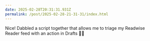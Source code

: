 ```yaml
---
date: 2025-02-28T20:31:31.931Z
permalink: /post/2025-02-28-21-31-31/index.html
---
```


Nice! Dabbled a script together that allows me to triage my Readwise Reader feed with an action in Drafts 👌🏼